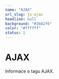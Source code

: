 ```yaml
---
name: "AJAX"
url_slug: js-ajax
headline: null
background: "#3b82f6"
color: "#ffffff"
status: 1
---
```


# AJAX

Informace o tagu AJAX.
